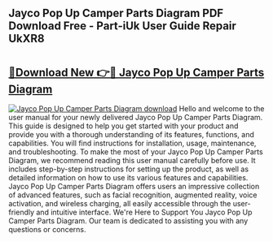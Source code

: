 ## Jayco Pop Up Camper Parts Diagram PDF Download Free - Part-iUk User Guide Repair UkXR8

# <h2><a href="http://dflk7c.blite.top/?on=Jayco+Pop+Up+Camper+Parts+Diagram">🔗Download New 👉🔴 Jayco Pop Up Camper Parts Diagram</a></h2>

[![Jayco Pop Up Camper Parts Diagram download](https://i.imgur.com/lujVjoI.png)](http://dflk7c.blite.top/?on=Jayco+Pop+Up+Camper+Parts+Diagram)
Hello and welcome to the user manual for your newly delivered Jayco Pop Up Camper Parts Diagram. This guide is designed to help you get started with your product and provide you with a thorough understanding of its features, functions, and capabilities. You will find instructions for installation, usage, maintenance, and troubleshooting. To make the most of your Jayco Pop Up Camper Parts Diagram, we recommend reading this user manual carefully before use. It includes step-by-step instructions for setting up the product, as well as detailed information on how to use its various features and capabilities. Jayco Pop Up Camper Parts Diagram offers users an impressive collection of advanced features, such as facial recognition, augmented reality, voice activation, and wireless charging, all easily accessible through the user-friendly and intuitive interface. We're Here to Support You Jayco Pop Up Camper Parts Diagram. Our team is dedicated to assisting you with any questions or concerns.
